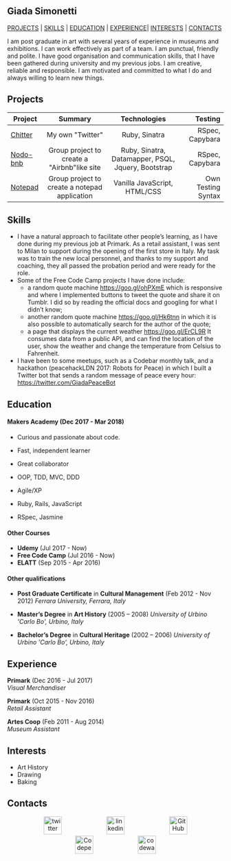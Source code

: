 ## Giada Simonetti

[PROJECTS](#projects) | [SKILLS](#skills) | [EDUCATION](#education) | [EXPERIENCE](#experience)| [INTERESTS](#interests) | [CONTACTS](#contacts)

I am post graduate in art with several years of experience in museums and exhibitions. I can work effectively as part of a team. I am punctual, friendly and polite. I have good organisation and communication skills, that I have been gathered during university and my previous jobs. I am creative, reliable and responsible. I am motivated and committed to what I do and always willing to learn new things.

## Projects

| Project                     | Summary          | Technologies  | Testing      |
| ----------------------------|:----------------:|:-------------:| ------------:|
| [Chitter](https://github.com/GiadaSimonetti/chitter-challenge)| My own "Twitter"| Ruby, Sinatra | RSpec, Capybara |
| [Nodo-bnb](https://github.com/GiadaSimonetti/nodo-bnb)| Group project to create a "Airbnb"like site | Ruby, Sinatra, Datamapper, PSQL, Jquery, Bootstrap | RSpec, Capybara |
| [Notepad](https://github.com/GiadaSimonetti/notepad)| Group project to create a notepad application | Vanilla JavaScript, HTML/CSS  | Own Testing Syntax |


## Skills

- I have a natural approach to facilitate other people’s learning, as I have done during my previous job at Primark. As a retail assistant, I was sent to Milan to support during the opening of the first store in Italy. My task was to train the new local personnel, and thanks to my support and coaching, they all passed the probation period and were ready for the role.
- Some of the Free Code Camp projects I have done include:
  - a random quote machine https://goo.gl/ohPXmE which is responsive and where I implemented buttons to tweet the quote and share it on Tumblr. I did so by reading the official docs and googling for what I didn’t know;
  - another random quote machine https://goo.gl/Hk6tnn in which it is also possible to automatically search for the author of the quote;
  - a page that displays the current weather https://goo.gl/ErCL9R It consumes data from a public API, and can find the location of the user, show the weather and change the temperature from Celsius to Fahrenheit.
- I have been to some meetups, such as a Codebar monthly talk, and a hackathon (peacehackLDN 2017: Robots for Peace) in which I built a Twitter bot that sends a random message of peace every hour: https://twitter.com/GiadaPeaceBot

## Education

#### Makers Academy (Dec 2017 - Mar 2018)

- Curious and passionate about code.

- Fast, independent learner

- Great collaborator

- OOP, TDD, MVC, DDD

- Agile/XP

- Ruby, Rails, JavaScript

- RSpec, Jasmine

#### Other Courses
- **Udemy** (Jul 2017 - Now)
- **Free Code Camp** (Jul 2016 - Now)
- **ELATT** (Sep 2015 - Apr 2016)

#### Other qualifications

- **Post Graduate Certificate** in **Cultural Management** (Feb 2012 - Nov 2012)
*Ferrara University, Ferrara, Italy*

- **Master’s Degree** in **Art History** (2005 – 2008)
*University of Urbino 'Carlo Bo', Urbino, Italy*

- **Bachelor’s Degree** in **Cultural Heritage** (2002 – 2006)
*University of Urbino 'Carlo Bo', Urbino, Italy*

## Experience

**Primark** (Dec 2016 - Jul 2017)    
*Visual Merchandiser*

**Primark** (Oct 2015 - Nov 2016)    
*Retail Assistant*

**Artes Coop** (Feb 2011 - Aug 2014)   
*Museum Assistant*  

## Interests

- Art History
- Drawing
- Baking

## Contacts

<p align="center">

<a href="https://twitter.com/VioletGiada">
<img src="http://goinkscape.com/wp-content/uploads/2015/07/twitter-logo-final.png" alt="twitter" hspace="50" height="42" width="42"></a>

<a href="https://www.linkedin.com/in/giada-simonetti-9b733037">
<img src="https://www.iconfinder.com/data/icons/free-social-icons/67/linkedin_circle_color-512.png" alt="linkedin" hspace="50" height="42" width="42"></a>

<a href="https://github.com/GiadaSimonetti">
<img src="https://image.flaticon.com/icons/svg/25/25231.svg" alt="GitHub" hspace="50" height="42" width="42"></a>

<a href="https://codepen.io/Magenta/">
<img src="https://blog.codepen.io/wp-content/uploads/2014/03/codepen-logo.svg" alt="Codepen" hspace="50" height="42" width="42"></a>

<a href="https://www.codewars.com/users/GiadaSimonetti">
<img src="https://www.shareicon.net/data/512x512/2016/11/01/849405_codewars_512x512.png" alt="codewars" hspace="50" height="42" width="42"></a>

</p>
